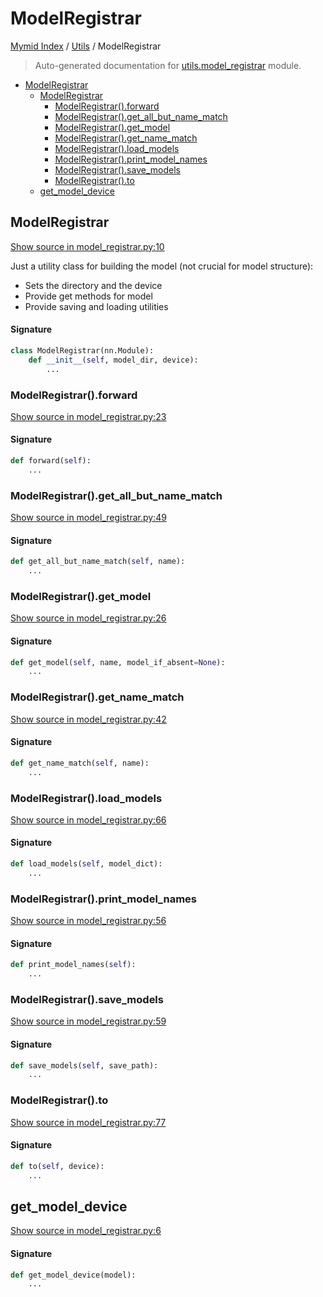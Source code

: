 # ModelRegistrar

[Mymid Index](../README.md#mymid-index) /
[Utils](./index.md#utils) /
ModelRegistrar

> Auto-generated documentation for [utils.model_registrar](https://github.com/enricobu96/myMID/blob/main/utils/model_registrar.py) module.

- [ModelRegistrar](#modelregistrar)
  - [ModelRegistrar](#modelregistrar-1)
    - [ModelRegistrar().forward](#modelregistrar()forward)
    - [ModelRegistrar().get_all_but_name_match](#modelregistrar()get_all_but_name_match)
    - [ModelRegistrar().get_model](#modelregistrar()get_model)
    - [ModelRegistrar().get_name_match](#modelregistrar()get_name_match)
    - [ModelRegistrar().load_models](#modelregistrar()load_models)
    - [ModelRegistrar().print_model_names](#modelregistrar()print_model_names)
    - [ModelRegistrar().save_models](#modelregistrar()save_models)
    - [ModelRegistrar().to](#modelregistrar()to)
  - [get_model_device](#get_model_device)

## ModelRegistrar

[Show source in model_registrar.py:10](https://github.com/enricobu96/myMID/blob/main/utils/model_registrar.py#L10)

Just a utility class for building the model (not crucial for model structure):
- Sets the directory and the device
- Provide get methods for model
- Provide saving and loading utilities

#### Signature

```python
class ModelRegistrar(nn.Module):
    def __init__(self, model_dir, device):
        ...
```

### ModelRegistrar().forward

[Show source in model_registrar.py:23](https://github.com/enricobu96/myMID/blob/main/utils/model_registrar.py#L23)

#### Signature

```python
def forward(self):
    ...
```

### ModelRegistrar().get_all_but_name_match

[Show source in model_registrar.py:49](https://github.com/enricobu96/myMID/blob/main/utils/model_registrar.py#L49)

#### Signature

```python
def get_all_but_name_match(self, name):
    ...
```

### ModelRegistrar().get_model

[Show source in model_registrar.py:26](https://github.com/enricobu96/myMID/blob/main/utils/model_registrar.py#L26)

#### Signature

```python
def get_model(self, name, model_if_absent=None):
    ...
```

### ModelRegistrar().get_name_match

[Show source in model_registrar.py:42](https://github.com/enricobu96/myMID/blob/main/utils/model_registrar.py#L42)

#### Signature

```python
def get_name_match(self, name):
    ...
```

### ModelRegistrar().load_models

[Show source in model_registrar.py:66](https://github.com/enricobu96/myMID/blob/main/utils/model_registrar.py#L66)

#### Signature

```python
def load_models(self, model_dict):
    ...
```

### ModelRegistrar().print_model_names

[Show source in model_registrar.py:56](https://github.com/enricobu96/myMID/blob/main/utils/model_registrar.py#L56)

#### Signature

```python
def print_model_names(self):
    ...
```

### ModelRegistrar().save_models

[Show source in model_registrar.py:59](https://github.com/enricobu96/myMID/blob/main/utils/model_registrar.py#L59)

#### Signature

```python
def save_models(self, save_path):
    ...
```

### ModelRegistrar().to

[Show source in model_registrar.py:77](https://github.com/enricobu96/myMID/blob/main/utils/model_registrar.py#L77)

#### Signature

```python
def to(self, device):
    ...
```



## get_model_device

[Show source in model_registrar.py:6](https://github.com/enricobu96/myMID/blob/main/utils/model_registrar.py#L6)

#### Signature

```python
def get_model_device(model):
    ...
```


